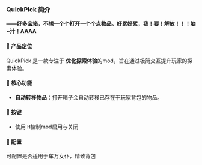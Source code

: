 ### **QuickPick 简介**  
**——好多宝箱，不想一个个打开一个个点物品。好累好累，我！要！解放！！！脑~汁！AAAA**  

#### **🔹 产品定位**  
QuickPick 是一款专注于 **优化探索体验**的mod，旨在通过极简交互提升玩家的探索体验。  

#### **🔹 核心功能**  
- **自动转移物品**：打开箱子会自动转移已存在于玩家背包的物品。

#### **🔹 按键**
- 使用 <kbd>H</kbd>控制mod启用与关闭

#### **🔹 配置**
可配置是否适用于<kbd>车万女仆</kbd>，<kbd>精致背包</kbd>
